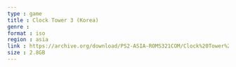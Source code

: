 ```yaml
---
type : game
title : Clock Tower 3 (Korea)
genre : 
format : iso
region : asia
link : https://archive.org/download/PS2-ASIA-ROMS321COM/Clock%20Tower%203%20%28Korea%29.7z
size : 2.8GB
---
```


